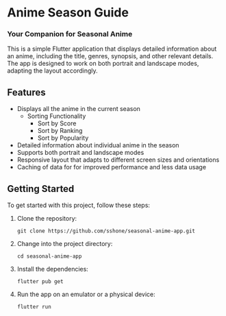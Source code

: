 # Anime Season Guide
### Your Companion for Seasonal Anime

This is a simple Flutter application that displays detailed information about an anime, including the title, genres, synopsis, and other relevant details. The app is designed to work on both portrait and landscape modes, adapting the layout accordingly.

## Features

- Displays all the anime in the current season
   - Sorting Functionality
      - Sort by Score
      - Sort by Ranking
      - Sort by Popularity
- Detailed information about individual anime in the season
- Supports both portrait and landscape modes
- Responsive layout that adapts to different screen sizes and orientations
- Caching of data for for improved performance and less data usage

## Getting Started

To get started with this project, follow these steps:

1. Clone the repository:
   ```
   git clone https://github.com/sshone/seasonal-anime-app.git
   ```
2. Change into the project directory:
   ```
   cd seasonal-anime-app
   ```
3. Install the dependencies:
   ```
   flutter pub get
   ```
4. Run the app on an emulator or a physical device:
   ```
   flutter run
   ```
